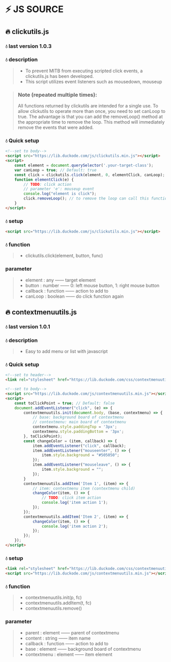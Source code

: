 # ⚡ JS SOURCE

## 🔥 clickutils.js
### 💧 last version 1.0.3
### 💧 description
> * To prevent MITB from executing scripted click events, a clickutils.js has been developed. 
> * This script utilizes event listeners such as mousedown, mouseup

> ### Note (repeated multiple times):
> All functions returned by clickutils are intended for a single use. To allow clickutils to operate more than once, you need to set canLoop to true. The advantage is that you can add the removeLoop() method at the appropriate time to remove the loop. This method will immediately remove the events that were added.

### 💧 Quick setup
```html
<!--set to body-->
<script src="https://lib.duckode.com/js/clickutils.min.js"></script>
<script>
    const element = document.querySelector('.your-target-class');
    var canLoop = true; // Default: true
    const click = clickutils.click(element, 0, elementClick, canLoop);
    function elementClick(e) {
        // TODO: click action
        // parameter 'e': mouseup event
        console.log("element is click");
        click.removeLoop(); // to remove the loop can call this function
    }
</script>
```

### 💧 setup
```html
<script src="https://lib.duckode.com/js/clickutils.min.js"></script>
```

### 💧 function
> * clickutils.click(element, button, func)

### parameter
> * element : any —— target element
> * button : number —— 0: left mouse button, 1: right mouse button
> * callback : function —— action to add to
> * canLoop : boolean —— do click function again

## 🔥 contextmenuutils.js
### 💧 last version 1.0.1
### 💧 description
> * Easy to add menu or list with javascript

### 💧 Quick setup
```html
<!--set to header-->
<link rel="stylesheet" href="https://lib.duckode.com/css/contextmenuutils.css">

<!--set to body-->
<script src="https://lib.duckode.com/js/contextmenuutils.min.js"></script>
<script>
    const toClickPoint = true; // Default: false
    document.addEventListener("click", (e) => {
        contextmenuutils.init(document.body, (base, contextmenu) => {
            // base: background board of contextmenu
            // contextmenu: main board of contextmenu
            contextmenu.style.paddingTop = '3px';
            contextmenu.style.paddingBottom = '3px';
        }, toClickPoint);
        const changeColor = (item, callback) => {
            item.addEventListener("click", callback);
            item.addEventListener("mouseenter", () => {
                item.style.background = "#505050";
            });
            item.addEventListener("mouseleave", () => {
                item.style.background = "";
            });
        }
        contextmenuutils.addItem('Item 1', (item) => {
            // item: contextmenu item (contextmenu child)
            changeColor(item, () => {
                // TODO: click item action
                console.log('item action 1');
            });
        });
        contextmenuutils.addItem('Item 2', (item) => {
            changeColor(item, () => {
                console.log('item action 2');
            });
        });
    });
</script>
```

### 💧 setup
```html
<link rel="stylesheet" href="https://lib.duckode.com/css/contextmenuutils.css">
<script src="https://lib.duckode.com/js/contextmenuutils.min.js"></script>
```

### 💧 function
> * contextmenuutils.init(p, fc)
> * contextmenuutils.addItem(t, fc)
> * contextmenuutils.remove()

### parameter
> * parent : element —— parent of contextmenu
> * content : string —— item name
> * callback : function —— action to add to
> * base : element —— background board of contextmenu
> * contextmenu : element —— item element
